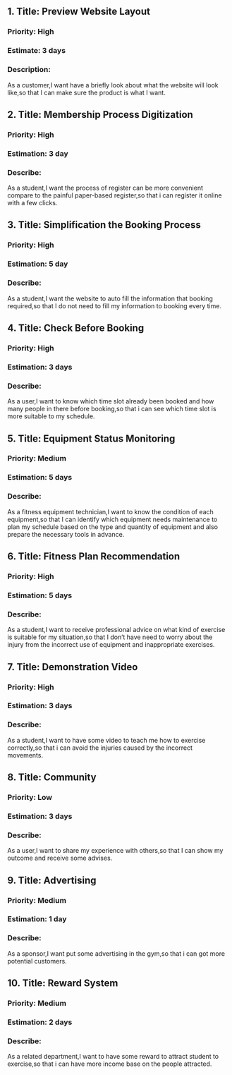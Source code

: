 ## **1. Title: Preview Website Layout** 
<h3>Priority: High</h3>
<h3>Estimate: 3 days</h3>
<h3>Description:</h3> As a customer,I want have a briefly look about what the website will look like,so that I can make sure the product is what I want.


## **2. Title: Membership Process Digitization**
<h3>Priority: High</h3>
<h3>Estimation: 3 day</h3>
<h3>Describe:</h3> As a student,I want the process of register can be more convenient compare to the painful paper-based register,so that i can register it online with a few clicks.

## **3. Title: Simplification the Booking Process**
<h3>Priority: High</h3>
<h3>Estimation: 5 day</h3>
<h3>Describe:</h3> As a student,I want the website to auto fill the information that booking required,so that I do not need to fill my information to booking every time.

## **4. Title: Check Before Booking**
<h3>Priority: High</h3>
<h3>Estimation: 3 days</h3>
<h3>Describe:</h3> As a user,I want to know which time slot already been booked and how many people in there before booking,so that i can see which time slot is more suitable to my schedule.

## **5. Title: Equipment Status Monitoring**
<h3>Priority: Medium</h3>
<h3>Estimation: 5 days</h3>
<h3>Describe:</h3> As a fitness equipment technician,I want to know the condition of each equipment,so that I can identify which equipment needs maintenance to plan my schedule based on the type and quantity of equipment and also prepare the necessary tools in advance.

## **6. Title: Fitness Plan Recommendation**
<h3>Priority: High</h3>
<h3>Estimation: 5 days</h3>
<h3>Describe:</h3> As a student,I want to receive professional advice on what kind of exercise is suitable for my situation,so that I don’t have need to worry about the injury from the incorrect use of equipment and inappropriate exercises.

## **7. Title: Demonstration Video**
<h3>Priority: High</h3>
<h3>Estimation: 3 days</h3>
<h3>Describe:</h3> As a student,I want to have some video to teach me how to exercise correctly,so that i can avoid the injuries caused by the incorrect movements.

## **8. Title: Community**
<h3>Priority: Low</h3>
<h3>Estimation: 3 days</h3>
<h3>Describe:</h3> As a user,I want to share my experience with others,so that I can show my outcome and receive some advises.

## **9. Title: Advertising**
<h3>Priority: Medium</h3>
<h3>Estimation: 1 day</h3>
<h3>Describe:</h3> As a sponsor,I want put some advertising in the gym,so that i can got more potential customers.

## **10. Title: Reward System**
<h3>Priority: Medium</h3>
<h3>Estimation: 2 days</h3>
<h3>Describe:</h3> As a related department,I want to have some reward to attract student to exercise,so that i can have more income base on the people attracted. 


